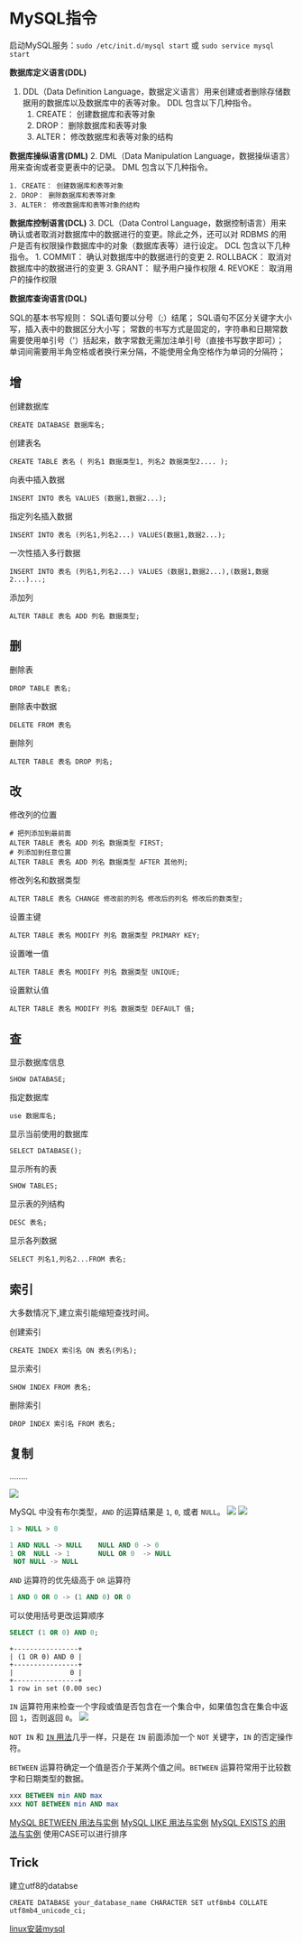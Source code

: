 # MySQL指令

启动MySQL服务：`sudo /etc/init.d/mysql start` 或 `sudo service mysql start`

**数据库定义语言(DDL)**
1. DDL（Data Definition Language，数据定义语言）用来创建或者删除存储数据用的数据库以及数据库中的表等对象。 DDL 包含以下几种指令。
    1. CREATE： 创建数据库和表等对象
    2. DROP： 删除数据库和表等对象
    3. ALTER： 修改数据库和表等对象的结构

**数据库操纵语言(DML)**
2. DML（Data Manipulation Language，数据操纵语言）用来查询或者变更表中的记录。 DML 包含以下几种指令。

    1. CREATE： 创建数据库和表等对象
    2. DROP： 删除数据库和表等对象
    3. ALTER： 修改数据库和表等对象的结构

**数据库控制语言(DCL)**
3. DCL（Data Control Language，数据控制语言）用来确认或者取消对数据库中的数据进行的变更。除此之外，还可以对 RDBMS 的用户是否有权限操作数据库中的对象（数据库表等）进行设定。 DCL 包含以下几种指令。
    1. COMMIT： 确认对数据库中的数据进行的变更
    2. ROLLBACK： 取消对数据库中的数据进行的变更
    3. GRANT： 赋予用户操作权限
    4. REVOKE： 取消用户的操作权限

**数据库查询语言(DQL)**


SQL的基本书写规则：
SQL语句要以分号（;）结尾；
SQL语句不区分关键字大小写，插入表中的数据区分大小写；
常数的书写方式是固定的，字符串和日期常数需要使用单引号（'）括起来，数字常数无需加注单引号（直接书写数字即可）；
单词间需要用半角空格或者换行来分隔，不能使用全角空格作为单词的分隔符；


## 增
创建数据库

```mysql
CREATE DATABASE 数据库名;
```

创建表名

```mysql
CREATE TABLE 表名 ( 列名1 数据类型1, 列名2 数据类型2.... );
```

向表中插入数据

```mysql
INSERT INTO 表名 VALUES (数据1,数据2...);
```

指定列名插入数据

```mysql
INSERT INTO 表名 (列名1,列名2...) VALUES(数据1,数据2...);
```

一次性插入多行数据

```mysql
INSERT INTO 表名 (列名1,列名2...) VALUES (数据1,数据2...),(数据1,数据2...)...;
```

添加列

```mysql
ALTER TABLE 表名 ADD 列名 数据类型;
```



## 删

删除表

```mysql
DROP TABLE 表名;
```

删除表中数据

```mysql
DELETE FROM 表名
```

删除列

```mysql
ALTER TABLE 表名 DROP 列名;
```



## 改

修改列的位置

```mysql
# 把列添加到最前面
ALTER TABLE 表名 ADD 列名 数据类型 FIRST;
# 列添加到任意位置
ALTER TABLE 表名 ADD 列名 数据类型 AFTER 其他列;
```

修改列名和数据类型

```MySQL
ALTER TABLE 表名 CHANGE 修改前的列名 修改后的列名 修改后的数类型;
```


设置主键

```MYSQL
ALTER TABLE 表名 MODIFY 列名 数据类型 PRIMARY KEY;
```

设置唯一值

```mysql
ALTER TABLE 表名 MODIFY 列名 数据类型 UNIQUE;
```

设置默认值

```mysql
ALTER TABLE 表名 MODIFY 列名 数据类型 DEFAULT 值;
```



## 查

显示数据库信息

```mysql
SHOW DATABASE;
```

指定数据库

```mysql
use 数据库名;
```

显示当前使用的数据库

```MYSQL
SELECT DATABASE();
```

显示所有的表

```mysql
SHOW TABLES;
```

显示表的列结构

```mysql
DESC 表名;
```

显示各列数据

```mysql
SELECT 列名1,列名2...FROM 表名;
```


## 索引

大多数情况下,建立索引能缩短查找时间。

创建索引

```MYSQL
CREATE INDEX 索引名 ON 表名(列名);
```

显示索引

```MYSQL
SHOW INDEX FROM 表名;
```

删除索引

```MYSQL
DROP INDEX 索引名 FROM 表名;
```

## 复制

........



![](../Algorithm/Picture/Pasted%20image%2020230129213623.png)

MySQL 中没有布尔类型，`AND` 的运算结果是 `1`, `0`, 或者 `NULL`。
![](../Algorithm/Picture/Pasted%20image%2020230129215516.png)
![](../Algorithm/Picture/Pasted%20image%2020230129215457.png)
```SQL
1 > NULL > 0

1 AND NULL -> NULL    NULL AND 0 -> 0
1 OR  NULL -> 1       NULL OR 0  -> NULL
 NOT NULL -> NULL
```
`AND` 运算符的优先级高于 `OR` 运算符
```SQL
1 AND 0 OR 0 -> (1 AND 0) OR 0
```

可以使用括号更改运算顺序
```SQL
SELECT (1 OR 0) AND 0;
```
```text
+----------------+
| (1 OR 0) AND 0 |
+----------------+
|              0 |
+----------------+
1 row in set (0.00 sec)

```


`IN` 运算符用来检查一个字段或值是否包含在一个集合中，如果值包含在集合中返回 `1`，否则返回 `0`。
![](../Algorithm/Picture/Pasted%20image%2020230129221814.png)

`NOT IN` 和 [`IN` 用法](https://www.sjkjc.com/mysql/in/)几乎一样，只是在 `IN` 前面添加一个 `NOT` 关键字，`IN` 的否定操作符。

`BETWEEN` 运算符确定一个值是否介于某两个值之间。`BETWEEN` 运算符常用于比较数字和日期类型的数据。
```SQL
xxx BETWEEN min AND max
xxx NOT BETWEEN min AND max
```
[MySQL BETWEEN 用法与实例](https://www.sjkjc.com/mysql/between/)
[MySQL LIKE 用法与实例](https://www.sjkjc.com/mysql/like/)
[MySQL EXISTS 的用法与实例](https://www.sjkjc.com/mysql/exists/)
使用CASE可以进行排序




## Trick

建立utf8的databse

```mysql
CREATE DATABASE your_database_name CHARACTER SET utf8mb4 COLLATE utf8mb4_unicode_ci;
```

[linux安装mysql](../编程语言/Java/linux安装mysql.md)